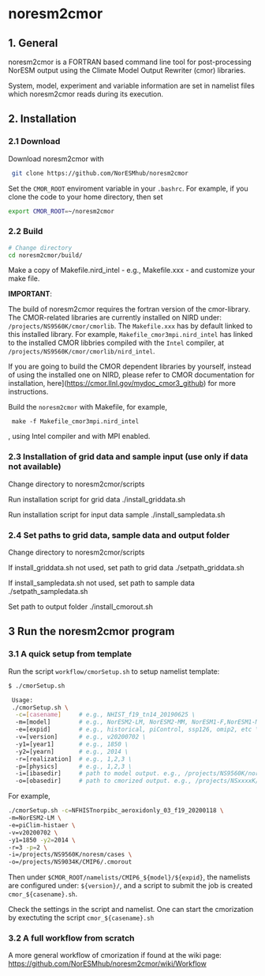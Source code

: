 # noresm2cmor


## 1. General

noresm2cmor is a FORTRAN based command line tool for post-processing NorESM 
output using the Climate Model Output Rewriter (cmor) libraries.

System, model, experiment and variable information are set in namelist files 
which noresm2cmor reads during its execution. 


## 2. Installation

### 2.1 Download

Download noresm2cmor with
```bash
 git clone https://github.com/NorESMhub/noresm2cmor
```
Set the `CMOR_ROOT` enviroment variable in your `.bashrc`. For example, if you clone the code to your home directory, then set
```bash
export CMOR_ROOT=~/noresm2cmor
```
### 2.2 Build 
```bash
# Change directory 
cd noresm2cmor/build/  
```

Make a copy of Makefile.nird_intel - e.g., Makefile.xxx - and customize 
your make file.

**IMPORTANT**:

The build of noresm2cmor requires the fortran version of the cmor-library. The CMOR-related libraries are currently installed on NIRD under: `/projects/NS9560K/cmor/cmorlib`. The `Makefile.xxx` has by default linked to this installed library. For example, `Makefile_cmor3mpi.nird_intel` has linked to the installed CMOR libbries compiled with the `Intel` compiler, at `/projects/NS9560K/cmor/cmorlib/nird_intel`.

If you are going to build the CMOR dependent libraries by yourself, instead of using the installed one on NIRD, please refer to CMOR documentation for installation, here](https://cmor.llnl.gov/mydoc_cmor3_github) for more instructions.

Build the `noresm2cmor` with Makefile, for example,
```
 make -f Makefile_cmor3mpi.nird_intel
```
, using Intel compiler and with MPI enabled.

### 2.3 Installation of grid data and sample input (use only if data not available)

Change directory to noresm2cmor/scripts

Run installation script for grid data 
 ./install_griddata.sh <absolute path to folder where grid data should be stored> 

Run installation script for input data sample 
 ./install_sampledata.sh <absolute path to folder where sample input should be stored> 

### 2.4 Set paths to grid data, sample data and output folder  

Change directory to noresm2cmor/scripts

If install_griddata.sh not used, set path to grid data 
 ./setpath_griddata.sh <absolute path to folder where grid data is stored>

If install_sampledata.sh not used, set path to sample data 
 ./setpath_sampledata.sh <absolute path to folder where sample input is stored>

Set path to output folder
 ./install_cmorout.sh <absolute path to folder where CMOR output should be stored>

## 3 Run the noresm2cmor program

### 3.1 A quick setup from template
Run the script `workflow/cmorSetup.sh` to setup namelist template:
```bash
$ ./cmorSetup.sh

 Usage:
 ./cmorSetup.sh \
  -c=[casename]     # e.g., NHIST_f19_tn14_20190625 \
  -m=[model]        # e.g., NorESM2-LM, NorESM2-MM, NorESM1-F,NorESM1-M \
  -e=[expid]        # e.g., historical, piControl, ssp126, omip2, etc \
  -v=[version]      # e.g., v20200702 \
  -y1=[year1]       # e.g., 1850 \
  -y2=[yearn]       # e.g., 2014 \
  -r=[realization]  # e.g., 1,2,3 \
  -p=[physics]      # e.g., 1,2,3 \
  -i=[ibasedir]     # path to model output. e.g., /projects/NS9560K/noresm/cases \
  -o=[obasedir]     # path to cmorized output. e.g., /projects/NSxxxxK/CMIP6/cmorout \%
```
For example,
```bash
./cmorSetup.sh -c=NFHISTnorpibc_aeroxidonly_03_f19_20200118 \
-m=NorESM2-LM \
-e=piClim-histaer \
-v=v20200702 \
-y1=1850 -y2=2014 \
-r=3 -p=2 \
-i=/projects/NS9560K/noresm/cases \
-o=/projects/NS9034K/CMIP6/.cmorout
```

Then under `$CMOR_ROOT/namelists/CMIP6_${model}/${expid}`, the namelists are configured under: `${version}/`,
and a script to submit the job is created `cmor_${casename}.sh`.

Check the settings in the script and namelist. One can start the cmorization by exectuting the script `cmor_${casename}.sh`

### 3.2 A full workflow from scratch
A more general workflow of cmorization if found at the wiki page:
https://github.com/NorESMhub/noresm2cmor/wiki/Workflow

